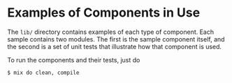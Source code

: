 # Examples of Components in Use

The `lib/` directory contains examples of each type of component. Each
sample contains two modules. The first is the sample component itself,
and the second is a set of unit tests that illustrate how that component
is used.

To run the components and their tests, just do

~~~
$ mix do clean, compile
~~~
